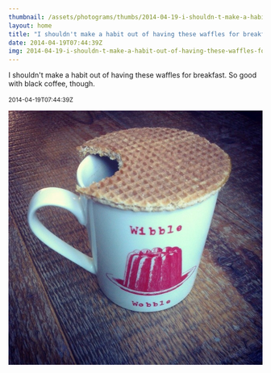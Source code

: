 ```yaml
---
thumbnail: /assets/photograms/thumbs/2014-04-19-i-shouldn-t-make-a-habit-out-of-having-these-waffles-for-breakfast--so-good-with-black-coffee--though-.jpg
layout: home
title: "I shouldn't make a habit out of having these waffles for breakfast. So good with black coffee, though."
date: 2014-04-19T07:44:39Z
img: 2014-04-19-i-shouldn-t-make-a-habit-out-of-having-these-waffles-for-breakfast--so-good-with-black-coffee--though-.jpg
---
```


I shouldn't make a habit out of having these waffles for breakfast. So good with black coffee, though.

<small>2014-04-19T07:44:39Z</small>

![I shouldn't make a habit out of having these waffles for breakfast. So good with black coffee, though.](/assets/photograms/original/2014-04-19-i-shouldn-t-make-a-habit-out-of-having-these-waffles-for-breakfast--so-good-with-black-coffee--though-.jpg)
